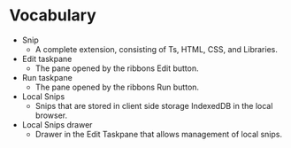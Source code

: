 # Vocabulary

- Snip
    - A complete extension, consisting of Ts, HTML, CSS, and Libraries.
- Edit taskpane
    - The pane opened by the ribbons Edit button.
- Run taskpane
    - The pane opened by the ribbons Run button.
- Local Snips
    - Snips that are stored in client side storage IndexedDB in the local browser.
- Local Snips drawer
    - Drawer in the Edit Taskpane that allows management of local snips.

